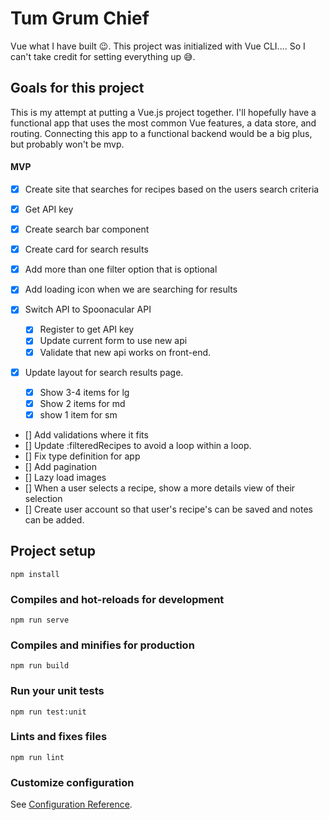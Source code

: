 # Tum Grum Chief

Vue what I have built 😉. This project was initialized with Vue CLI.... So I can't take credit for setting everything up 😅.

## Goals for this project

This is my attempt at putting a Vue.js project together. I'll hopefully have a functional app that uses the most common Vue features, a data store, and routing. Connecting this app to a functional backend would be a big plus, but probably won't be mvp.

#### MVP

- [x] Create site that searches for recipes based on the users search criteria
- [x] Get API key
- [x] Create search bar component
- [x] Create card for search results
- [x] Add more than one filter option that is optional
- [x] Add loading icon when we are searching for results

- [x] Switch API to Spoonacular API
  - [x] Register to get API key
  - [x] Update current form to use new api
  - [x] Validate that new api works on front-end.
- [x] Update layout for search results page.
  - [x] Show 3-4 items for lg
  - [x] Show 2 items for md
  - [x] show 1 item for sm
- [] Add validations where it fits
- [] Update :filteredRecipes to avoid a loop within a loop.
- [] Fix type definition for app
- [] Add pagination
- [] Lazy load images
- [] When a user selects a recipe, show a more details view of their selection
- [] Create user account so that user's recipe's can be saved and notes can be added.

## Project setup

```
npm install
```

### Compiles and hot-reloads for development

```
npm run serve
```

### Compiles and minifies for production

```
npm run build
```

### Run your unit tests

```
npm run test:unit
```

### Lints and fixes files

```
npm run lint
```

### Customize configuration

See [Configuration Reference](https://cli.vuejs.org/config/).

